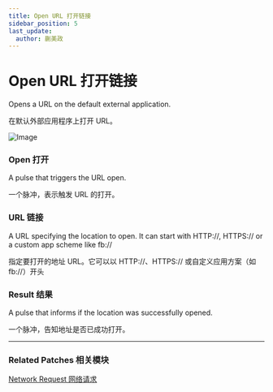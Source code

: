 ```yaml
---
title: Open URL 打开链接
sidebar_position: 5
last_update:
  author: 蒯美政
---
```


# Open URL 打开链接

Opens a URL on the default external application.

在默认外部应用程序上打开 URL。

![Image](./../../../static/img/docs/Data/open-url.png)

### Open 打开

A pulse that triggers the URL open.

一个脉冲，表示触发 URL 的打开。

### URL 链接

A URL specifying the location to open. It can start with HTTP://, HTTPS:// or a custom app scheme like fb://

指定要打开的地址 URL。它可以以 HTTP://、HTTPS:// 或自定义应用方案（如 fb://）开头

### Result 结果

A pulse that informs if the location was successfully opened.

一个脉冲，告知地址是否已成功打开。

------

### Related Patches 相关模块

[Network Request 网络请求](./Network%20Request)
